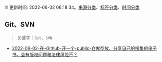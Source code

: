 :alarm_clock: 更新时间: 2022-06-02 06:18:34。[来源分类](../README.md)、[标签分类](../TAGS.md)、[时间分类](../TIMELINE.md)

## Git、SVN


> 关键字：`Git`、`SVN`



- [2022-06-02-在-Github-开一个-public-仓库存放、分享自己的搜集的电子书，会有版权问题和法律风险不？](https://www.v2ex.com/t/856915) 